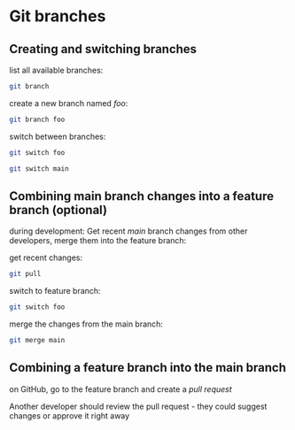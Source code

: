 # Git branches

## Creating and switching branches

list all available branches:

```bash
git branch
```

create a new branch named _foo_:

```bash
git branch foo
```

switch between branches:

```bash
git switch foo
```

```bash
git switch main
```

## Combining main branch changes into a feature branch (optional)

during development: Get recent _main_ branch changes from other developers, merge them into the feature branch:

get recent changes:

```bash
git pull
```

switch to feature branch:

```bash
git switch foo
```

merge the changes from the main branch:

```bash
git merge main
```

## Combining a feature branch into the main branch

on GitHub, go to the feature branch and create a _pull request_

Another developer should review the pull request - they could suggest changes or approve it right away
